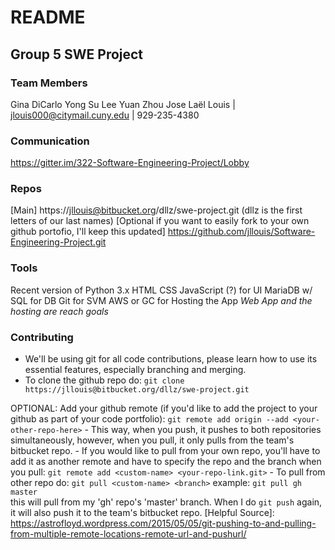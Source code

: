 # README #

## Group 5 SWE Project ##

### Team Members ###
Gina DiCarlo
Yong Su Lee
Yuan Zhou
Jose Laël Louis | jlouis000@citymail.cuny.edu | 929-235-4380

### Communication ###
https://gitter.im/322-Software-Engineering-Project/Lobby

### Repos ###
[Main] 
https://jllouis@bitbucket.org/dllz/swe-project.git (dllz is the first letters of our last names)
[Optional if you want to easily fork to your own github portofio, I'll keep this updated] 
https://github.com/jllouis/Software-Engineering-Project.git

### Tools ###
Recent version of Python 3.x
HTML CSS JavaScript (?) for UI
MariaDB w/ SQL for DB
Git for SVM 
AWS or GC for Hosting the App
*Web App and the hosting are reach goals*

### Contributing ###
- We'll be using git for all code contributions, please learn how to use its 
essential features, especially branching and merging.
- To clone the github repo do:
`git clone https://jllouis@bitbucket.org/dllz/swe-project.git`

OPTIONAL:
    Add your github remote (if you'd like to add the project to your github as part of your code portfolio):
    `git remote add origin --add <your-other-repo-here>`
    - This way, when you push, it pushes to both repositories simultaneously,
    however, when you pull, it only pulls from the team's bitbucket repo. 
    - If you would like to pull from your own repo, you'll have to add it as another remote and  have to specify the repo and the branch when you pull:
    `git remote add <custom-name> <your-repo-link.git>`
    - To pull from other repo do:
    `git pull <custom-name> <branch>` example:
    `git pull gh master`    
     this will pull from my 'gh' repo's 'master' branch. When I do `git push` again, it will also push it to the team's bitbucket repo.
    [Helpful Source]: https://astrofloyd.wordpress.com/2015/05/05/git-pushing-to-and-pulling-from-multiple-remote-locations-remote-url-and-pushurl/


